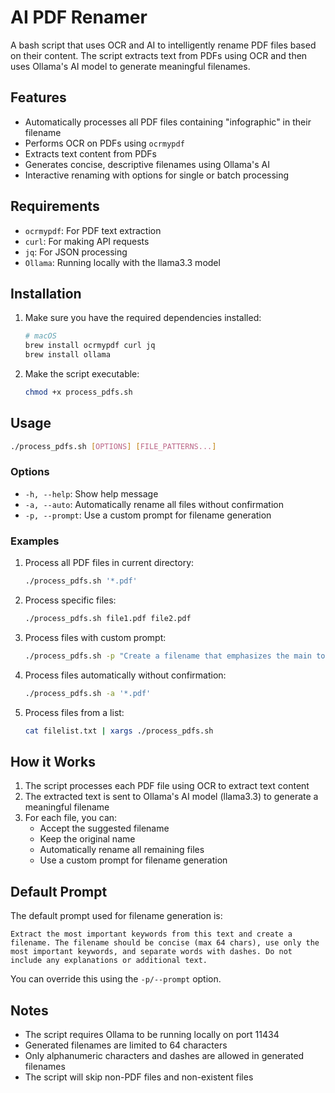 # AI PDF Renamer

A bash script that uses OCR and AI to intelligently rename PDF files based on their content. The script extracts text from PDFs using OCR and then uses Ollama's AI model to generate meaningful filenames.

## Features

- Automatically processes all PDF files containing "infographic" in their filename
- Performs OCR on PDFs using `ocrmypdf`
- Extracts text content from PDFs
- Generates concise, descriptive filenames using Ollama's AI
- Interactive renaming with options for single or batch processing

## Requirements

- `ocrmypdf`: For PDF text extraction
- `curl`: For making API requests
- `jq`: For JSON processing
- `Ollama`: Running locally with the llama3.3 model

## Installation

1. Make sure you have the required dependencies installed:
   ```bash
   # macOS
   brew install ocrmypdf curl jq
   brew install ollama
   ```

2. Make the script executable:
   ```bash
   chmod +x process_pdfs.sh
   ```

## Usage

```bash
./process_pdfs.sh [OPTIONS] [FILE_PATTERNS...]
```

### Options

- `-h, --help`: Show help message
- `-a, --auto`: Automatically rename all files without confirmation
- `-p, --prompt`: Use a custom prompt for filename generation

### Examples

1. Process all PDF files in current directory:
   ```bash
   ./process_pdfs.sh '*.pdf'
   ```

2. Process specific files:
   ```bash
   ./process_pdfs.sh file1.pdf file2.pdf
   ```

3. Process files with custom prompt:
   ```bash
   ./process_pdfs.sh -p "Create a filename that emphasizes the main topic and date from this text: $text" '*.pdf'
   ```

4. Process files automatically without confirmation:
   ```bash
   ./process_pdfs.sh -a '*.pdf'
   ```

5. Process files from a list:
   ```bash
   cat filelist.txt | xargs ./process_pdfs.sh
   ```

## How it Works

1. The script processes each PDF file using OCR to extract text content
2. The extracted text is sent to Ollama's AI model (llama3.3) to generate a meaningful filename
3. For each file, you can:
   - Accept the suggested filename
   - Keep the original name
   - Automatically rename all remaining files
   - Use a custom prompt for filename generation

## Default Prompt

The default prompt used for filename generation is:
```
Extract the most important keywords from this text and create a filename. The filename should be concise (max 64 chars), use only the most important keywords, and separate words with dashes. Do not include any explanations or additional text.
```

You can override this using the `-p/--prompt` option.

## Notes

- The script requires Ollama to be running locally on port 11434
- Generated filenames are limited to 64 characters
- Only alphanumeric characters and dashes are allowed in generated filenames
- The script will skip non-PDF files and non-existent files
